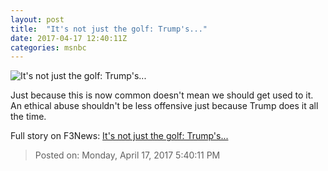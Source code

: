 ```yaml
---
layout: post
title:  "It's not just the golf: Trump's..."
date: 2017-04-17 12:40:11Z
categories: msnbc
---
```


![It's not just the golf: Trump's...](http://www.msnbc.com/sites/msnbc/files/styles/ratio--1_91-1--1200x630/public/afp_ji3n7.jpg?itok=B0X8avWj)

Just because this is now common doesn't mean we should get used to it. An ethical abuse shouldn't be less offensive just because Trump does it all the time.


Full story on F3News: [It's not just the golf: Trump's...](http://www.f3nws.com/n/zuaAXH)

> Posted on: Monday, April 17, 2017 5:40:11 PM
